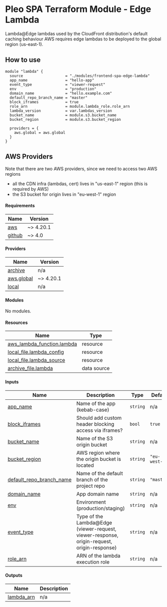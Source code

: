 # Pleo SPA Terraform Module - Edge Lambda

Lambda@Edge lambdas used by the CloudFront distribution's default caching
behaviour AWS requires edge lambdas to be deployed to the global region
(us-east-1).

## How to use

```hcl
module "lambda" {
  source                   = "./modules/frontend-spa-edge-lambda"
  app_name                 = "hello-app"
  event_type               = "viewer-request"
  env                      = "production"
  domain_name              = "hello.example.com"
  default_repo_branch_name = "master"
  block_iframes            = true
  role_arn                 = module.lambda_role.role_arn
  lambda_version           = var.lambdas_version
  bucket_name              = module.s3.bucket_name
  bucket_region            = module.s3.bucket_region

  providers = {
    aws.global = aws.global
  }
}
```

## AWS Providers

Note that there are two AWS providers, since we need to access two AWS regions

- all the CDN infra (lambdas, cert) lives in "us-east-1" region (this is
  required by AWS)
- the S3 bucket for origin lives in "eu-west-1" region

<!-- BEGIN_TF_DOCS -->

#### Requirements

| Name                                                            | Version   |
| --------------------------------------------------------------- | --------- |
| <a name="requirement_aws"></a> [aws](#requirement_aws)          | ~> 4.20.1 |
| <a name="requirement_github"></a> [github](#requirement_github) | ~> 4.0    |

#### Providers

| Name                                                                  | Version   |
| --------------------------------------------------------------------- | --------- |
| <a name="provider_archive"></a> [archive](#provider_archive)          | n/a       |
| <a name="provider_aws.global"></a> [aws.global](#provider_aws.global) | ~> 4.20.1 |
| <a name="provider_local"></a> [local](#provider_local)                | n/a       |

#### Modules

No modules.

#### Resources

| Name                                                                                                                      | Type        |
| ------------------------------------------------------------------------------------------------------------------------- | ----------- |
| [aws_lambda_function.lambda](https://registry.terraform.io/providers/hashicorp/aws/latest/docs/resources/lambda_function) | resource    |
| [local_file.lambda_config](https://registry.terraform.io/providers/hashicorp/local/latest/docs/resources/file)            | resource    |
| [local_file.lambda_source](https://registry.terraform.io/providers/hashicorp/local/latest/docs/resources/file)            | resource    |
| [archive_file.lambda](https://registry.terraform.io/providers/hashicorp/archive/latest/docs/data-sources/file)            | data source |

#### Inputs

| Name                                                                                                      | Description                                                                                | Type     | Default       | Required |
| --------------------------------------------------------------------------------------------------------- | ------------------------------------------------------------------------------------------ | -------- | ------------- | :------: |
| <a name="input_app_name"></a> [app_name](#input_app_name)                                                 | Name of the app (kebab-case)                                                               | `string` | n/a           |   yes    |
| <a name="input_block_iframes"></a> [block_iframes](#input_block_iframes)                                  | Should add custom header blocking access via iframes?                                      | `bool`   | `true`        |    no    |
| <a name="input_bucket_name"></a> [bucket_name](#input_bucket_name)                                        | Name of the S3 origin bucket                                                               | `string` | n/a           |   yes    |
| <a name="input_bucket_region"></a> [bucket_region](#input_bucket_region)                                  | AWS region where the origin bucket is located                                              | `string` | `"eu-west-1"` |    no    |
| <a name="input_default_repo_branch_name"></a> [default_repo_branch_name](#input_default_repo_branch_name) | Name of the default branch of the project repo                                             | `string` | `"master"`    |    no    |
| <a name="input_domain_name"></a> [domain_name](#input_domain_name)                                        | App domain name                                                                            | `string` | n/a           |   yes    |
| <a name="input_env"></a> [env](#input_env)                                                                | Environment (production/staging)                                                           | `string` | n/a           |   yes    |
| <a name="input_event_type"></a> [event_type](#input_event_type)                                           | Type of the Lambda@Edge (viewer-request, viewer-response, origin-request, origin-response) | `string` | n/a           |   yes    |
| <a name="input_role_arn"></a> [role_arn](#input_role_arn)                                                 | ARN of the lambda execution role                                                           | `string` | n/a           |   yes    |

#### Outputs

| Name                                                              | Description |
| ----------------------------------------------------------------- | ----------- |
| <a name="output_lambda_arn"></a> [lambda_arn](#output_lambda_arn) | n/a         |

<!-- END_TF_DOCS -->
